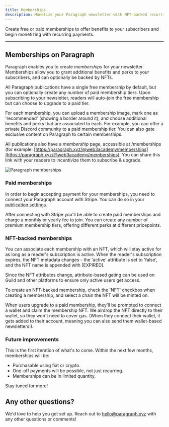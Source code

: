 ```yaml
---
title: Memberships
description: Monetize your Paragraph newsletter with NFT-backed recurring memberships.
---
```


Create free or paid memberships to offer benefits to your subscribers and begin monetizing with recurring payments.

---

## Memberships on Paragraph

Paragraph enables you to create _memberships_ for your newsletter. Memberships allow you to grant additional benefits and perks to your subscribers, and can optionally be backed by NFTs.

All Paragraph publications have a single free membership by default, but you can optionally create any number of paid membership tiers. Upon subscribing to your newsletter, readers will auto-join the free membership but can choose to upgrade to a paid tier.

For each membership, you can upload a membership image, mark one as 'recommended' (showing a border around it), and choose additional benefits and perks that are associated to each. For example, you can offer a private Discord community to a paid membership tier. You can also gate exclusive content on Paragraph to certain memberships.

All publications also have a _membership_ page, accessible at /memberships (for example: [https://paragraph.xyz/@web3academy/memberships](https://paragraph.xyz/@web3academy/memberships). You can share this link with your readers to incentivize them to subscribe & upgrade.

![Paragraph memberships](/img/membership.png)

### Paid memberships

In order to begin accepting payment for your memberships, you need to connect your Paragraph account with Stripe. You can do so in your [publication settings](https://paragraph.xyz/settings/publication/memberships-token-gating).

After connecting with Stripe you'll be able to create paid memberships and charge a monthly or yearly fee to join. You can create any number of premium membership tiers, offering different perks at different pricepoints.

### NFT-backed memberships

You can associate each membership with an NFT, which will stay active for as long as a reader's subscription is active. When the reader's subscription expires, the NFT metadata changes - the 'active' attribute is set to 'false', and the NFT name is appended with [EXPIRED].

Since the NFT attributes change, attribute-based gating can be used on Guild and other platforms to ensure only active users get access.

To create an NFT-backed membership, check the 'NFT' checkbox when creating a membership, and select a chain the NFT will be minted on.

When users upgrade to a paid membership, they'll be prompted to connect a wallet and claim the membership NFT. We airdrop the NFT directly to their wallet, so they won't need to cover gas. (When they connect their wallet, it gets added to their account, meaning you can also send them wallet-based newsletters!).

### Future improvements

This is the first iteration of what's to come. Within the next few months, memberships will be:

* Purchasable using fiat or crypto.
* One-off payments will be possible, not just recurring.
* Memberships can be in limited quantity.

Stay tuned for more!


## Any other questions?

We'd love to help you get set up. Reach out to hello@paragraph.xyz with any other questions or comments!

